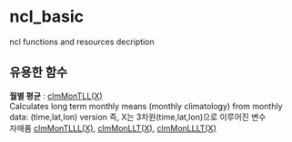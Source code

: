 # ncl_basic
ncl functions and resources decription

## 유용한 함수
__월별 평균__ : [clmMonTLL(X)](https://www.ncl.ucar.edu/Document/Functions/Contributed/clmMonTLL.shtml)   
Calculates long term monthly means (monthly climatology) from monthly data: (time,lat,lon) version   즉, X는 3차원(time,lat,lon)으로 이루어진 변수   
자매품 [clmMonTLLL(X)](https://www.ncl.ucar.edu/Document/Functions/Contributed/clmMonTLLL.shtml), [clmMonLLT(X)](https://www.ncl.ucar.edu/Document/Functions/Contributed/clmMonLLT.shtml), [clmMonLLLT(X)](https://www.ncl.ucar.edu/Document/Functions/Contributed/clmMonLLLT.shtml)
